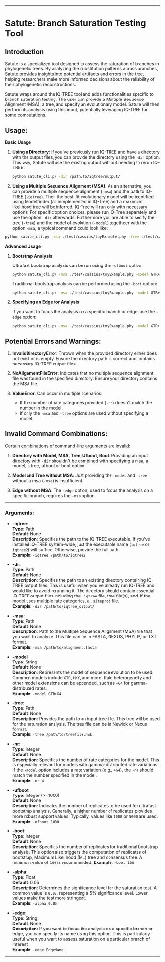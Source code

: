 
---

# Satute: Branch Saturation Testing Tool

## Introduction

Satute is a specialized tool designed to assess the saturation of branches in phylogenetic trees. By analyzing the substitution patterns across branches, Satute provides insights into potential artifacts and errors in the tree, helping researchers make more informed decisions about the reliability of their phylogenetic reconstructions.

Satute wraps around the IQ-TREE tool and adds functionalities specific to branch saturation testing. The user can provide a Multiple Sequence Alignment (MSA), a tree, and specify an evolutionary model. Satute will then perform its analysis using this input, potentially leveraging IQ-TREE for some computations.

## Usage:

**Basic Usage**

1. **Using a Directory**:
  If you've previously run IQ-TREE and have a directory with the output files, you can provide the directory using the `-dir` option. This way, Satute will use the existing output without needing to rerun IQ-TREE:

   ```bash
   python satute_cli.py -dir /path/to/iqtree/output/
   ```

2. **Using a Multiple Sequence Alignment (MSA)**:
  As an alternative, you can provide a multiple sequence alignment (`-msa`) and the path to IQ-TREE (`-iqtree`). Then the best-fit evolutionary model will be identified using Modelfinder (as inmplemented in IQ-Tree) and a maximum likelihood tree will be inferred. IQ-Tree will run only with necessary options. For specific option choices, please run IQ-Tree separately and use the option `-dir` afterwards. Furthermore you are able to secify the tree (`-tree`) and  the model of evolution (`-model`) togetheer with the option `-msa`, a typical command could look like:

  ```bash
  python satute_cli.py -msa ./test/cassius/toyExample.phy -tree ./test/cassius/toyExample.phy.treefile -model GTR+G4 -iqtree iqtree
  ```

**Advanced Usage**

1. **Bootstrap Analysis**

   Ultrafast bootstrap analysis can be run using the `-ufboot` option:

   ```bash
   python satute_cli.py -msa ./test/cassius/toyExample.phy -model GTR+G4 -ufboot 1000
   ```

   Traditional bootstrap analysis can be performed using the `-boot` option:

   ```bash
   python satute_cli.py -msa ./test/cassius/toyExample.phy -model GTR+G4 -boot 100
   ```

2. **Specifying an Edge for Analysis**

   If you want to focus the analysis on a specific branch or edge, use the `-edge` option:

   ```bash
   python satute_cli.py -msa ./test/cassius/toyExample.phy -model GTR+G4 -edge "(Node1, Node2)"
   ```

## Potential Errors and Warnings:

1. **InvalidDirectoryError**: Thrown when the provided directory either does not exist or is empty. Ensure the directory path is correct and contains necessary IQ-TREE output files.
  
2. **NoAlignmentFileError**: Indicates that no multiple sequence alignment file was found in the specified directory. Ensure your directory contains the MSA file.

3. **ValueError**: Can occur in multiple scenarios:
    - If the number of rate categories provided (`-nr`) doesn't match the number in the model.
    - If only the `-msa` and `-tree` options are used without specifying a model.

## Invalid Command Combinations:

Certain combinations of command-line arguments are invalid:

1. **Directory with Model, MSA, Tree, Ufboot, Boot**: Providing an input directory with `-dir` shouldn't be combined with specifying a msa, a model, a tree, ufboot or boot option.
   
2. **Model and Tree without MSA**: Just providing the `-model` and `-tree` without a msa (`-msa`) is insufficient.

3. **Edge without MSA**: The `-edge` option, used to focus the analysis on a specific branch, requires the `-msa` option.

---
### Arguments:

- **-iqtree**:  
  **Type**: Path  
  **Default**: None  
  **Description**: Specifies the path to the IQ-TREE executable. If you've installed IQ-TREE system-wide, just the executable name (`iqtree` or `iqtree2`) will suffice. Otherwise, provide the full path.  
  **Example**: `-iqtree /path/to/iqtree2`

- **-dir**:  
  **Type**: Path  
  **Default**: None  
  **Description**: Specifies the path to an existing directory containing IQ-TREE output files. This is useful when you've already run IQ-TREE and would like to avoid rerunning it. The directory should contain essential IQ-TREE output files including the `.iqtree` file, tree file(s), and, if the model uses multiple rate categories, a `.siteprob` file.  
  **Example**: `-dir /path/to/iqtree_output/`

- **-msa**:  
  **Type**: Path  
  **Default**: None  
  **Description**: Path to the Multiple Sequence Alignment (MSA) file that you want to analyze. This file can be in FASTA, NEXUS, PHYLIP, or TXT format.  
  **Example**: `-msa /path/to/alignment.fasta`

- **-model**:  
  **Type**: String  
  **Default**: None  
  **Description**: Represents the model of sequence evolution to be used. Common models include `GTR`, `HKY`, and more. Rate heterogeneity and other model extensions can be appended, such as `+G4` for gamma-distributed rates.  
  **Example**: `-model GTR+G4`

- **-tree**:  
  **Type**: Path  
  **Default**: None  
  **Description**: Provides the path to an input tree file. This tree will be used for the saturation analysis. The tree file can be in Newick or Nexus format.  
  **Example**: `-tree /path/to/treefile.nwk`

- **-nr**:  
  **Type**: Integer  
  **Default**: None  
  **Description**: Specifies the number of rate categories for the model. This is especially relevant for models with gamma-distributed rate variations. If the `-model` option includes a rate variation (e.g., `+G4`), the `-nr` should match the number specified in the model.  
  **Example**: `-nr 4`

- **-ufboot**:  
  **Type**: Integer (>=1000)  
  **Default**: None  
  **Description**: Indicates the number of replicates to be used for ultrafast bootstrap analysis. Generally, a higher number of replicates provides more robust support values. Typically, values like `1000` or `5000` are used.  
  **Example**: `-ufboot 1000`

- **-boot**:  
  **Type**: Integer  
  **Default**: None  
  **Description**: Specifies the number of replicates for traditional bootstrap analysis. This option also triggers the computation of replicates of bootstrap, Maximum Likelihood (ML) tree and  consensus tree. A minimum value of `100` is recommended.
  **Example**: `-boot 100`

- **-alpha**:  
  **Type**: Float  
  **Default**: 0.05  
  **Description**: Determines the significance level for the saturation test. A common value is `0.05`, representing a 5% significance level. Lower values make the test more stringent.  
  **Example**: `-alpha 0.05`

- **-edge**:  
  **Type**: String  
  **Default**: None  
  **Description**: If you want to focus the analysis on a specific branch or edge, you can specify its name using this option. This is particularly useful when you want to assess saturation on a particular branch of interest.  
  **Example**: `-edge EdgeName`

---
